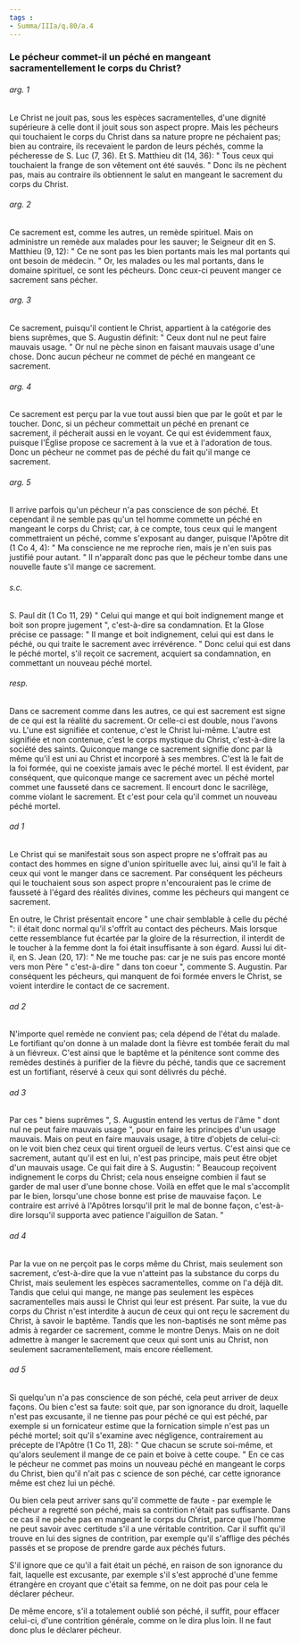 ```yaml
---
tags : 
- Summa/IIIa/q.80/a.4
---
```


### Le pécheur commet-il un péché en mangeant sacramentellement le corps du Christ?

###### arg. 1
Le Christ ne jouit pas, sous les espèces sacramentelles, d'une dignité supérieure à celle dont il jouit sous son aspect propre. Mais les pécheurs qui touchaient le corps du Christ dans sa nature propre ne péchaient pas; bien au contraire, ils recevaient le pardon de leurs péchés, comme la pécheresse de S. Luc (7, 36). Et S. Matthieu dit (14, 36): " Tous ceux qui touchaient la frange de son vêtement ont été sauvés. " Donc ils ne pèchent pas, mais au contraire ils obtiennent le salut en mangeant le sacrement du corps du Christ. 

###### arg. 2
Ce sacrement est, comme les autres, un remède spirituel. Mais on administre un remède aux malades pour les sauver; le Seigneur dit en S. Matthieu (9, 12): " Ce ne sont pas les bien portants mais les mal portants qui ont besoin de médecin. " Or, les malades ou les mal portants, dans le domaine spirituel, ce sont les pécheurs. Donc ceux-ci peuvent manger ce sacrement sans pécher. 

###### arg. 3
Ce sacrement, puisqu'il contient le Christ, appartient à la catégorie des biens suprêmes, que S. Augustin définit: " Ceux dont nul ne peut faire mauvais usage. " Or nul ne pèche sinon en faisant mauvais usage d'une chose. Donc aucun pécheur ne commet de péché en mangeant ce sacrement. 

###### arg. 4
Ce sacrement est perçu par la vue tout aussi bien que par le goût et par le toucher. Donc, si un pécheur commettait un péché en prenant ce sacrement, il pécherait aussi en le voyant. Ce qui est évidemment faux, puisque l'Église propose ce sacrement à la vue et à l'adoration de tous. Donc un pécheur ne commet pas de péché du fait qu'il mange ce sacrement. 

###### arg. 5
Il arrive parfois qu'un pécheur n'a pas conscience de son péché. Et cependant il ne semble pas qu'un tel homme commette un péché en mangeant le corps du Christ; car, à ce compte, tous ceux qui le mangent commettraient un péché, comme s'exposant au danger, puisque l'Apôtre dit (1 Co 4, 4): " Ma conscience ne me reproche rien, mais je n'en suis pas justifié pour autant. " Il n'apparaît donc pas que le pécheur tombe dans une nouvelle faute s'il mange ce sacrement. 

###### s.c.
S. Paul dit (1 Co 11, 29) " Celui qui mange et qui boit indignement mange et boit son propre jugement ", c'est-à-dire sa condamnation. Et la Glose précise ce passage: " Il mange et boit indignement, celui qui est dans le péché, ou qui traite le sacrement avec irrévérence. " Donc celui qui est dans le péché mortel, s'il reçoit ce sacrement, acquiert sa condamnation, en commettant un nouveau péché mortel. 

###### resp.
Dans ce sacrement comme dans les autres, ce qui est sacrement est signe de ce qui est la réalité du sacrement. Or celle-ci est double, nous l'avons vu. L'une est signifiée et contenue, c'est le Christ lui-même. L'autre est signifiée et non contenue, c'est le corps mystique du Christ, c'est-à-dire la société des saints. Quiconque mange ce sacrement signifie donc par là même qu'il est uni au Christ et incorporé à ses membres. C'est là le fait de la foi formée, qui ne coexiste jamais avec le péché mortel. Il est évident, par conséquent, que quiconque mange ce sacrement avec un péché mortel commet une fausseté dans ce sacrement. Il encourt donc le sacrilège, comme violant le sacrement. Et c'est pour cela qu'il commet un nouveau péché mortel. 

###### ad 1
Le Christ qui se manifestait sous son aspect propre ne s'offrait pas au contact des hommes en signe d'union spirituelle avec lui, ainsi qu'il le fait à ceux qui vont le manger dans ce sacrement. Par conséquent les pécheurs qui le touchaient sous son aspect propre n'encouraient pas le crime de fausseté à l'égard des réalités divines, comme les pécheurs qui mangent ce sacrement. 

En outre, le Christ présentait encore " une chair semblable à celle du péché ": il était donc normal qu'il s'offrît au contact des pécheurs. Mais lorsque cette ressemblance fut écartée par la gloire de la résurrection, il interdit de le toucher à la femme dont la foi était insuffisante à son égard. Aussi lui dit-il, en S. Jean (20, 17): " Ne me touche pas: car je ne suis pas encore monté vers mon Père " c'est-à-dire " dans ton coeur ", commente S. Augustin. Par conséquent les pécheurs, qui manquent de foi formée envers le Christ, se voient interdire le contact de ce sacrement. 

###### ad 2
N'importe quel remède ne convient pas; cela dépend de l'état du malade. Le fortifiant qu'on donne à un malade dont la fièvre est tombée ferait du mal à un fiévreux. C'est ainsi que le baptême et la pénitence sont comme des remèdes destinés à purifier de la fièvre du péché, tandis que ce sacrement est un fortifiant, réservé à ceux qui sont délivrés du péché. 

###### ad 3
Par ces " biens suprêmes ", S. Augustin entend les vertus de l'âme " dont nul ne peut faire mauvais usage ", pour en faire les principes d'un usage mauvais. Mais on peut en faire mauvais usage, à titre d'objets de celui-ci: on le voit bien chez ceux qui tirent orgueil de leurs vertus. C'est ainsi que ce sacrement, autant qu'il est en lui, n'est pas principe, mais peut être objet d'un mauvais usage. Ce qui fait dire à S. Augustin: " Beaucoup reçoivent indignement le corps du Christ; cela nous enseigne combien il faut se garder de mal user d'une bonne chose. Voilà en effet que le mal s'accomplit par le bien, lorsqu'une chose bonne est prise de mauvaise façon. Le contraire est arrivé à l'Apôtres lorsqu'il prit le mal de bonne façon, c'est-à-dire lorsqu'il supporta avec patience l'aiguillon de Satan. " 

###### ad 4
Par la vue on ne perçoit pas le corps même du Christ, mais seulement son sacrement, c’est-à-dire que la vue n'atteint pas la substance du corps du Christ, mais seulement les espèces sacramentelles, comme on l'a déjà dit. Tandis que celui qui mange, ne mange pas seulement les espèces sacramentelles mais aussi le Christ qui leur est présent. Par suite, la vue du corps du Christ n'est interdite à aucun de ceux qui ont reçu le sacrement du Christ, à savoir le baptême. Tandis que les non-baptisés ne sont même pas admis à regarder ce sacrement, comme le montre Denys. Mais on ne doit admettre à manger le sacrement que ceux qui sont unis au Christ, non seulement sacramentellement, mais encore réellement. 

###### ad 5
Si quelqu'un n'a pas conscience de son péché, cela peut arriver de deux façons. Ou bien c'est sa faute: soit que, par son ignorance du droit, laquelle n'est pas excusante, il ne tienne pas pour péché ce qui est péché, par exemple si un fornicateur estime que la fornication simple n'est pas un péché mortel; soit qu'il s'examine avec négligence, contrairement au précepte de l'Apôtre (1 Co 11, 28): " Que chacun se scrute soi-même, et qu'alors seulement il mange de ce pain et boive à cette coupe. " En ce cas le pécheur ne commet pas moins un nouveau péché en mangeant le corps du Christ, bien qu'il n'ait pas c science de son péché, car cette ignorance même est chez lui un péché. 

Ou bien cela peut arriver sans qu'il commette de faute - par exemple le pécheur a regretté son péché, mais sa contrition n'était pas suffisante. Dans ce cas il ne pèche pas en mangeant le corps du Christ, parce que l'homme ne peut savoir avec certitude s'il a une véritable contrition. Car il suffit qu'il trouve en lui des signes de contrition, par exemple qu'il s'afflige des péchés passés et se propose de prendre garde aux péchés futurs. 

S'il ignore que ce qu'il a fait était un péché, en raison de son ignorance du fait, laquelle est excusante, par exemple s'il s'est approché d'une femme étrangère en croyant que c'était sa femme, on ne doit pas pour cela le déclarer pécheur. 

De même encore, s'il a totalement oublié son péché, il suffit, pour effacer celui-ci, d'une contrition générale, comme on le dira plus loin. Il ne faut donc plus le déclarer pécheur. 

